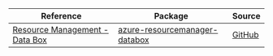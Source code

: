 | Reference | Package | Source |
|---|---|---|
|[Resource Management - Data Box](resourcemanager-databox-readme.md)|[azure-resourcemanager-databox](https://repo1.maven.org/maven2/com/azure/resourcemanager/azure-resourcemanager-databox)|[GitHub](https://github.com/Azure/azure-sdk-for-java/blob/main/sdk/databox/azure-resourcemanager-databox)|

